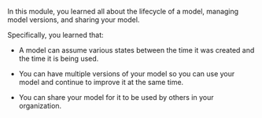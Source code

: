In this module, you learned all about the lifecycle of a model, managing
model versions, and sharing your model.

Specifically, you learned that:

- A model can assume various states between the time it was created
    and the time it is being used.

- You can have multiple versions of your model so you can use your
    model and continue to improve it at the same time.

- You can share your model for it to be used by others in your
    organization.
